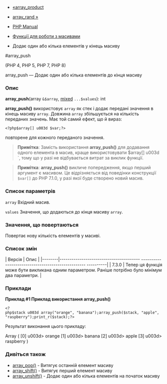 - [«array_product](function.array-product.md)
- [array_rand »](function.array-rand.md)

- [PHP Manual](index.md)
- [Функції для роботи з масивами](ref.array.md)
- Додає один або кілька елементів у кінець масиву

#array_push

(PHP 4, PHP 5, PHP 7, PHP 8)

array_push — Додає один або кілька елементів до кінця масиву

### Опис

**array_push**(array `&$array`,
[mixed](language.types.declarations.md#language.types.declarations.mixed)
`...$values`): int

**array_push()** використовує `array` як стек і додає передані
значення в кінець масиву `array`. Довжина `array` збільшується на
кількість переданих значень. Має той самий ефект, що й вираз:

` <?php$array[] u003d $var;?> `

повторене для кожного переданого значення.

> **Примітка**: Замість використання **array_push()** для додавання
> одного елемента в масив, краще використовувати $array[] u003d `, тому що
> у разі не відбувається витрат за виклик функції.

> **Примітка**: **array_push()** викличе попередження, якщо перший
> аргумент є масивом. Це відрізняється від поведінки конструкції
> `$var[]` до PHP 7.1.0, у разі якої буде створено новий масив.

### Список параметрів

`array`
Вхідний масив.

`values`
Значення, що додаються до кінця масиву `array`.

### Значення, що повертаються

Повертає нову кількість елементів у масиві.

### Список змін

| Версія | Опис |
|--------|---------------------------------------- -------------------------------------------------- ----------|
| 7.3.0 | Тепер ця функція може бути викликана одним параметром. Раніше потрібно було мінімум два параметри. |

### Приклади

**Приклад #1 Приклад використання **array_push()****

` <?php$stack u003d array("orange", "banana");array_push($stack, "apple", "raspberry");print_r($stack);?> `

Результат виконання цього прикладу:

Array
(
[0] u003d> orange
[1] u003d> banana
[2] u003d> apple
[3] u003d> raspberry
)

### Дивіться також

- [array_pop()](function.array-pop.md) - Витягує останній елемент
масиву
- [array_shift()](function.array-shift.md) - Витягує перший
елемент масиву
- [array_unshift()](function.array-unshift.md) - Додає один або
кілька елементів на початок масиву
